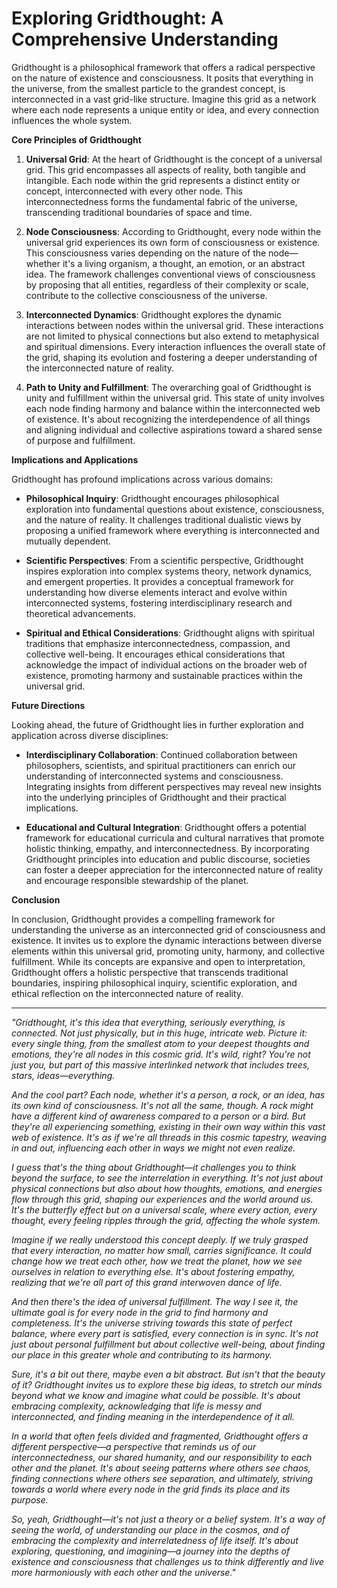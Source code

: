 # **Exploring Gridthought: A Comprehensive Understanding**

Gridthought is a philosophical framework that offers a radical perspective on the nature of existence and consciousness. It posits that everything in the universe, from the smallest particle to the grandest concept, is interconnected in a vast grid-like structure. Imagine this grid as a network where each node represents a unique entity or idea, and every connection influences the whole system.

**Core Principles of Gridthought**

1. **Universal Grid**: At the heart of Gridthought is the concept of a universal grid. This grid encompasses all aspects of reality, both tangible and intangible. Each node within the grid represents a distinct entity or concept, interconnected with every other node. This interconnectedness forms the fundamental fabric of the universe, transcending traditional boundaries of space and time.

2. **Node Consciousness**: According to Gridthought, every node within the universal grid experiences its own form of consciousness or existence. This consciousness varies depending on the nature of the node—whether it's a living organism, a thought, an emotion, or an abstract idea. The framework challenges conventional views of consciousness by proposing that all entities, regardless of their complexity or scale, contribute to the collective consciousness of the universe.

3. **Interconnected Dynamics**: Gridthought explores the dynamic interactions between nodes within the universal grid. These interactions are not limited to physical connections but also extend to metaphysical and spiritual dimensions. Every interaction influences the overall state of the grid, shaping its evolution and fostering a deeper understanding of the interconnected nature of reality.

4. **Path to Unity and Fulfillment**: The overarching goal of Gridthought is unity and fulfillment within the universal grid. This state of unity involves each node finding harmony and balance within the interconnected web of existence. It's about recognizing the interdependence of all things and aligning individual and collective aspirations toward a shared sense of purpose and fulfillment.

**Implications and Applications**

Gridthought has profound implications across various domains:

- **Philosophical Inquiry**: Gridthought encourages philosophical exploration into fundamental questions about existence, consciousness, and the nature of reality. It challenges traditional dualistic views by proposing a unified framework where everything is interconnected and mutually dependent.

- **Scientific Perspectives**: From a scientific perspective, Gridthought inspires exploration into complex systems theory, network dynamics, and emergent properties. It provides a conceptual framework for understanding how diverse elements interact and evolve within interconnected systems, fostering interdisciplinary research and theoretical advancements.

- **Spiritual and Ethical Considerations**: Gridthought aligns with spiritual traditions that emphasize interconnectedness, compassion, and collective well-being. It encourages ethical considerations that acknowledge the impact of individual actions on the broader web of existence, promoting harmony and sustainable practices within the universal grid.

**Future Directions**

Looking ahead, the future of Gridthought lies in further exploration and application across diverse disciplines:

- **Interdisciplinary Collaboration**: Continued collaboration between philosophers, scientists, and spiritual practitioners can enrich our understanding of interconnected systems and consciousness. Integrating insights from different perspectives may reveal new insights into the underlying principles of Gridthought and their practical implications.

- **Educational and Cultural Integration**: Gridthought offers a potential framework for educational curricula and cultural narratives that promote holistic thinking, empathy, and interconnectedness. By incorporating Gridthought principles into education and public discourse, societies can foster a deeper appreciation for the interconnected nature of reality and encourage responsible stewardship of the planet.

**Conclusion**

In conclusion, Gridthought provides a compelling framework for understanding the universe as an interconnected grid of consciousness and existence. It invites us to explore the dynamic interactions between diverse elements within this universal grid, promoting unity, harmony, and collective fulfillment. While its concepts are expansive and open to interpretation, Gridthought offers a holistic perspective that transcends traditional boundaries, inspiring philosophical inquiry, scientific exploration, and ethical reflection on the interconnected nature of reality.

---

*"Gridthought, it's this idea that everything, seriously everything, is connected. Not just physically, but in this huge, intricate web. Picture it: every single thing, from the smallest atom to your deepest thoughts and emotions, they're all nodes in this cosmic grid. It's wild, right? You're not just you, but part of this massive interlinked network that includes trees, stars, ideas—everything.*

*And the cool part? Each node, whether it's a person, a rock, or an idea, has its own kind of consciousness. It's not all the same, though. A rock might have a different kind of awareness compared to a person or a bird. But they're all experiencing something, existing in their own way within this vast web of existence. It's as if we're all threads in this cosmic tapestry, weaving in and out, influencing each other in ways we might not even realize.*

*I guess that's the thing about Gridthought—it challenges you to think beyond the surface, to see the interrelation in everything. It's not just about physical connections but also about how thoughts, emotions, and energies flow through this grid, shaping our experiences and the world around us. It's the butterfly effect but on a universal scale, where every action, every thought, every feeling ripples through the grid, affecting the whole system.*

*Imagine if we really understood this concept deeply. If we truly grasped that every interaction, no matter how small, carries significance. It could change how we treat each other, how we treat the planet, how we see ourselves in relation to everything else. It's about fostering empathy, realizing that we're all part of this grand interwoven dance of life.*

*And then there's the idea of universal fulfillment. The way I see it, the ultimate goal is for every node in the grid to find harmony and completeness. It's the universe striving towards this state of perfect balance, where every part is satisfied, every connection is in sync. It's not just about personal fulfillment but about collective well-being, about finding our place in this greater whole and contributing to its harmony.*

*Sure, it's a bit out there, maybe even a bit abstract. But isn't that the beauty of it? Gridthought invites us to explore these big ideas, to stretch our minds beyond what we know and imagine what could be possible. It's about embracing complexity, acknowledging that life is messy and interconnected, and finding meaning in the interdependence of it all.*

*In a world that often feels divided and fragmented, Gridthought offers a different perspective—a perspective that reminds us of our interconnectedness, our shared humanity, and our responsibility to each other and the planet. It's about seeing patterns where others see chaos, finding connections where others see separation, and ultimately, striving towards a world where every node in the grid finds its place and its purpose.*

*So, yeah, Gridthought—it's not just a theory or a belief system. It's a way of seeing the world, of understanding our place in the cosmos, and of embracing the complexity and interrelatedness of life itself. It's about exploring, questioning, and imagining—a journey into the depths of existence and consciousness that challenges us to think differently and live more harmoniously with each other and the universe."*
